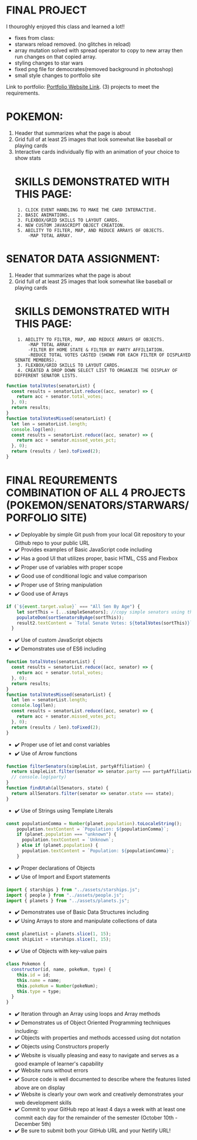 # FINAL PROJECT
I thouroghly enjoyed this class and learned a lot!!
- fixes from class:
- starwars reload removed. (no glitches in reload)
- array mutation solved with spread operator to copy to new array then run changes on that copied array.
- styling changes to star wars
- fixed png file for democrates(removed background in photoshop)
- small style changes to portfolio site
  
  

Link to portfolio: [Portfolio Website Link](https://derrickbills.com).
(3) projects to meet the requirements.
# POKEMON:
1. Header that summarizes what the page is about
2. Grid full of at least 25 images that look somewhat like baseball or playing cards 
3. Interactive cards individually flip with an animation of your choice to show stats
    # SKILLS DEMONSTRATED WITH THIS PAGE:
        1. CLICK EVENT HANDLING TO MAKE THE CARD INTERACTIVE.
        2. BASIC ANIMATIONS.
        3. FLEXBOX/GRID SKILLS TO LAYOUT CARDS.
        4. NEW CUSTOM JAVASCRIPT OBJECT CREATION.
        5. ABILITY TO FILTER, MAP, AND REDUCE ARRAYS OF OBJECTS.
            -MAP TOTAL ARRAY.
    
# SENATOR DATA ASSIGNMENT:
1. Header that summarizes what the page is about
2. Grid full of at least 25 images that look somewhat like baseball or playing cards 
    # SKILLS DEMONSTRATED WITH THIS PAGE:
        1. ABILITY TO FILTER, MAP, AND REDUCE ARRAYS OF OBJECTS.
            -MAP TOTAL ARRAY.
            -FILTER BY HOME STATE & FILTER BY PARTY AFFILIATION.
            -REDUCE TOTAL VOTES CASTED (SHOWN FOR EACH FILTER OF DISPLAYED SENATE MEMBERS).
        3. FLEXBOX/GRID SKILLS TO LAYOUT CARDS.
        4. CREATED A DROP DOWN SELECT LIST TO ORGANIZE THE DISPLAY OF DIFFERENT SENATOR LISTS.
```javascript
function totalVotes(senatorList) {
  const results = senatorList.reduce((acc, senator) => {
    return acc + senator.total_votes;
  }, 0);
  return results;
}
function totalVotesMissed(senatorList) {
  let len = senatorList.length;
  console.log(len);
  const results = senatorList.reduce((acc, senator) => {
    return acc + senator.missed_votes_pct;
  }, 0);
  return (results / len).toFixed(2);
}
```

# FINAL REQUREMENTS COMBINATION OF ALL 4 PROJECTS (POKEMON/SENATORS/STARWARS/PORFOLIO SITE)
- :heavy_check_mark: Deployable by simple Git push from your local Git repository to your Github repo to your public URL 
- :heavy_check_mark: Provides examples of Basic JavaScript code including
- :heavy_check_mark: Has a good UI that utilizes proper, basic HTML, CSS and Flexbox
- :heavy_check_mark: Proper use of variables with proper scope
- :heavy_check_mark: Good use of conditional logic and value comparison
- :heavy_check_mark: Proper use of String manipulation
- :heavy_check_mark: Good use of Arrays 
```javascript
if (`${event.target.value}` === "All Sen By Age") {
    let sortThis = [...simpleSenators]; //copy simple senators using the spread operator. to not mutate orginal array going to all senators list
    populateDom(sortSenatorsByAge(sortThis));
    result2.textContent = `Total Senate Votes: ${totalVotes(sortThis)}`;
  }
  ```
- :heavy_check_mark: Use of custom JavaScript objects
- :heavy_check_mark: Demonstrates use of ES6 including
```javascript
function totalVotes(senatorList) {
  const results = senatorList.reduce((acc, senator) => {
    return acc + senator.total_votes;
  }, 0);
  return results;
}
function totalVotesMissed(senatorList) {
  let len = senatorList.length;
  console.log(len);
  const results = senatorList.reduce((acc, senator) => {
    return acc + senator.missed_votes_pct;
  }, 0);
  return (results / len).toFixed(2);
}
```
- :heavy_check_mark: Proper use of let and const variables 
- :heavy_check_mark: Use of Arrow functions
```javascript
function filterSenators(simpleList, partyAffiliation) {
  return simpleList.filter(senator => senator.party === partyAffiliation);
  // console.log(party)
}
function findUtah(allSenators, state) {
  return allSenators.filter(senator => senator.state === state);
}
```
- :heavy_check_mark: Use of Strings using Template Literals
```javascript
const populationComma = Number(planet.population).toLocaleString();
    population.textContent = `Population: ${populationComma}`;
    if (planet.population === "unknown") {
      population.textContent = `Unknown`;
    } else if (planet.population) {
      population.textContent = `Population: ${populationComma}`;
    }
```
- :heavy_check_mark: Proper declarations of Objects
- :heavy_check_mark: Use of Import and Export statements
```javascript
import { starships } from "../assets/starships.js";
import { people } from "../assets/people.js";
import { planets } from "../assets/planets.js";

```
- :heavy_check_mark: Demonstrates use of Basic Data Structures including
- :heavy_check_mark: Using Arrays to store and manipulate collections of data
```javascript
const planetList = planets.slice(1, 15);
const shipList = starships.slice(1, 15);
```
- :heavy_check_mark: Use of Objects with key-value pairs
```javascript
class Pokemon {
  constructor(id, name, pokeNum, type) {
    this.id = id;
    this.name = name;
    this.pokeNum = Number(pokeNum);
    this.type = type;
  }
}
```
- :heavy_check_mark: Iteration through an Array using loops and Array methods
- :heavy_check_mark: Demonstrates us of Object Oriented Programming techniques including:
- :heavy_check_mark: Objects with properties and methods accessed using dot notation
- :heavy_check_mark: Objects using Constructors properly
- :heavy_check_mark: Website is visually pleasing and easy to navigate and serves as a good example of learner's capability
- :heavy_check_mark: Website runs without errors
- :heavy_check_mark: Source code is well documented to describe where the features listed above are on display
- :heavy_check_mark: Website is clearly your own work and creatively demonstrates your web development skills
- :heavy_check_mark: Commit to your GitHub repo at least 4 days a week with at least one commit each day for the remainder of     the semester (October 10th - December 5th)
- :heavy_check_mark: Be sure to submit both your GitHub URL and your Netlify URL!
